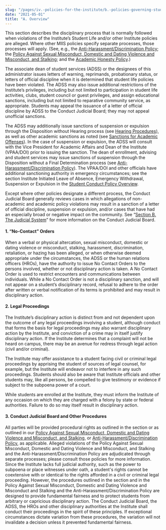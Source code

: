 ```yaml
---
slug: "/pages/iv.-policies-for-the-institute/b.-policies-governing-student-conduct-and-student-organizations/b.-conduct/b.2.d.-student-conduct-disciplinary-process/a.-overview"
date: "2021-05-01"
title: "A. Overview"
---
```


This section describes the disciplinary process that is normally followed when violations of the Institute’s Student Life and/or other Institute policies are alleged. Where other MIIS policies specify separate processes, those processes will apply. (See, e.g., the [Anti-Harassment/Discrimination Policy](http://www.middlebury.edu/about/handbook/policies-for-all/non-discrim-policies/anti-harassment-discrimin); the [Policy Against Sexual Misconduct, Domestic and Dating Violence and Misconduct, and Stalking](http://www.middlebury.edu/about/handbook/policies-for-all/non-discrim-policies/smdvs); and the [Academic Honesty Policy](http://www.middlebury.edu/about/handbook/ug-college-policies/ug-policies/academics/acad-honesty).)

The associate dean of student services (ADSS) or the designees of this administrator issues letters of warning, reprimands, probationary status, or letters of official discipline when it is determined that student life policies have been violated. The ADSS may also issue additional restrictions of the Institute’s privileges, including but not limited to participation in student life activities, clubs, student council or guest privileges, and assign educational sanctions, including but not limited to reparative community service, as appropriate. Students may appeal the issuance of a letter of official discipline by ADSS to the Conduct Judicial Board; they may not appeal unofficial sanctions.

The ADSS may additionally issue sanctions of suspension or expulsion through the Disposition without Hearing process (see [Hearing Procedures](http://www.middlebury.edu/about/handbook/iv.-policies-for-the-institute/b.-policies-governing-student-conduct-and-student-organizations/b.-conduct/b.2.d.-student-conduct-disciplinary-process/c.-hearing-procedures)), as well as other academic sanctions as noted (see [Sanctions for Academic Offenses](http://www.middlebury.edu/about/handbook/iv.-policies-for-the-institute/b.-policies-governing-student-conduct-and-student-organizations/b.-conduct/b.2.d.-student-conduct-disciplinary-process/e.-sanctions-for-academic-offenses)). In the case of suspension or expulsion, the ADSS will consult with the Vice President for Academic Affairs and Dean of the Institute (VPAA/DOI) prior to issuing the sanction. The dean of enrollment, advising and student services may issue sanctions of suspension through the Disposition without a Final Determination process (see [Anti-Harassment/Discrimination Policy](http://www.middlebury.edu/about/handbook/policies-for-all/non-discrim-policies/anti-harassment-discrimin)). The VPAA/DOI and other officials have additional sanctioning authority in emergency circumstances; see the section Institute Initiated Leave of Absence, Emergency Withdrawal, Suspension or Expulsion in the [Student Conduct Policy Overview](http://www.middlebury.edu/about/handbook/iv.-policies-for-the-institute/b.-policies-governing-student-conduct-and-student-organizations/b.-conduct/b.2.c.-student-conduct-policy-overview).

Except where other policies designate a different process, the Conduct Judicial Board generally reviews cases in which allegations of non-academic and academic policy violations may result in a sanction of a letter of official discipline, suspension or expulsion, and/or cases that have had an especially broad or negative impact on the community. See “[Section B. The Judicial System](http://www.middlebury.edu/about/handbook/iv.-policies-for-the-institute/b.-policies-governing-student-conduct-and-student-organizations/b.-conduct/b.2.d.-student-conduct-disciplinary-process/b.-the-judicial-system)” for more information on the Conduct Judicial Board.

#### **1. “No-Contact” Orders**

When a verbal or physical altercation, sexual misconduct, domestic or dating violence or misconduct, stalking, harassment, discrimination, retaliation, or hazing has been alleged, or when otherwise deemed appropriate under the circumstances, the ADSS or the human relations officers (HROs), have the authority to issue No Contact Orders to the persons involved, whether or not disciplinary action is taken. A No Contact Order is used to restrict encounters and communications between individuals. While a No Contact Order is not a disciplinary sanction, and will not appear on a student’s disciplinary record, refusal to adhere to the order after written or verbal notification of its terms is prohibited and may result in disciplinary action.

#### **2. Legal Proceedings**

The Institute’s disciplinary action is distinct from and not dependent upon the outcome of any legal proceedings involving a student, although conduct that forms the basis for legal proceedings may also warrant disciplinary action by the Institute, and conviction of a crime may in itself justify disciplinary action. If the Institute determines that a complaint will not be heard on campus, there may be an avenue for redress through legal action (civil and/or criminal).

The Institute may offer assistance to a student facing civil or criminal legal proceedings by apprising the student of sources of legal counsel, for example, but the Institute will endeavor not to interfere in any such proceedings. Students should also be aware that Institute officials and other students may, like all persons, be compelled to give testimony or evidence if subject to the subpoena power of a court.

While students are enrolled at the Institute, they must inform the Institute of any occasion on which they are charged with a felony by state or federal authorities. Failure to do so may itself result in disciplinary action.

#### **3. Conduct Judicial Board and Other Procedures**

All parties will be provided procedural rights as outlined in the section or as outlined in our [Policy Against Sexual Misconduct, Domestic and Dating Violence and Misconduct, and Stalking](http://www.middlebury.edu/about/handbook/policies-for-all/non-discrim-policies/smdvs), or [Anti-Harassment/Discrimination Policy](http://www.middlebury.edu/about/handbook/policies-for-all/non-discrim-policies/anti-harassment-discrimin), as applicable. Alleged violations of the Policy Against Sexual Misconduct, Domestic and Dating Violence and Misconduct, and Stalking and the Anti-Harassment/Discrimination Policy are adjudicated through separate processes; please consult those policies for more information. Since the Institute lacks full judicial authority, such as the power to subpoena or place witnesses under oath, a student's rights cannot be coextensive with or identical to the rights afforded in a civil or criminal legal proceeding. However, the procedures outlined in the section and in the Policy Against Sexual Misconduct, Domestic and Dating Violence and Misconduct and Stalking and the Anti-Harassment/Discrimination Policy are designed to provide fundamental fairness and to protect students from arbitrary or capricious disciplinary action. The Conduct Judicial Board, the ADSS, the HROs and other disciplinary authorities at the Institute shall conduct their proceedings in the spirit of these principles. If exceptional circumstances dictate variation from these procedures, the variation will not invalidate a decision unless it prevented fundamental fairness.